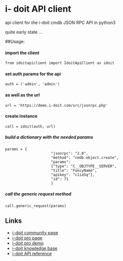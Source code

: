# i- doit API client
api client for the i-doit cmdb JSON RPC API in python3


quite early state ...

##Usage:

#### import the client ####
```
from idoitapiclient import IdoitApiClient as idoit
```

#### set auth params for the api
```
auth = ('admin', 'admin')
```

#### as well as the url
```
url = 'https://demo.i-doit.com/src/jsonrpc.php'
```

#### create instance
```
call = idoit(auth, url)
```

##### build a dictionary with the needed params  
```
params = {
                     "jsonrpc": "2.0",
                     "method": "cmdb.object.create",
                     "params": 
                     {"type": "C__OBJTYPE__SERVER", 
                     "title": "FancyName", 
                     "apikey": "c1ia5q"},
                     "id": 71
                     }
```

##### call the generic request method
```
call.generic_request(params)
```

## Links
- [i-doit community page](https://www.i-doit.org/)
- [i-doit pro page](https://i-doit.com)
- [i-doit pro demo](https://demo.i-doit.com)
- [i-doit knowledge base](https://kb.i-doit.com/display/en)
- [i-doit API reference](https://kb.i-doit.com/download/attachments/7831613/i-doit%20JSON-RPC%201.8.3.pdf?version=1&modificationDate=1488357023614&api=v2)